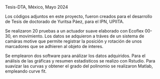  Tesis-DTA, México, Mayo 2024

 Los códigos adjuntos en este proyecto, fueron creados para el desarrollo de 
 Tesis de doctorado de Yuritsa Páez, para el IPN, UPIITA.

 Se realizaron 20 pruebas a un actuador suave elaborado con Ecoflex 00-30, en movimiento.
 Los datos se adquieron a tráves de un sistema de camáras motive que permite registrar la posición y rotación
 de unos marcadores que se adhieren al objeto de interes.

 Se emplearon dos software para análizar los datos adquiridos.
 Para el análisis de las gráficas y resumen estadisticos se realizo con Rstudio.
 Para suavizar las curvas y obtener el grado del polinomio se realizaron Matlab, empleando curve fit.
